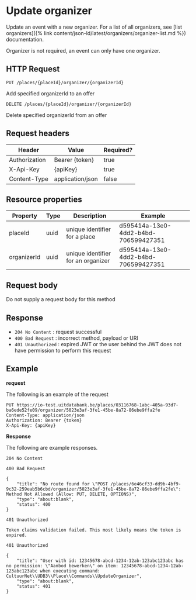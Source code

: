 ---
---

# Update organizer

Update an event with a new organizer. For a list of all organizers, see [list organizers]({% link content/json-ld/latest/organizers/organizer-list.md %}) documentation.

Organizer is not required, an event can only have one organizer.

## HTTP Request

```
PUT /places/{placeId}/organizer/{organizerId}
```

Add specified organizerId to an offer

```
DELETE /places/{placeId}/organizer/{organizerId}
```

Delete specified organizerId from an offer

## Request headers

| Header        | Value            | Required? |
| ------------- | ---------------- | --------- |
| Authorization | Bearer {token}   | true      |
| X-Api-Key     | {apiKey}         | true      |
| Content-Type  | application/json | false     |

## Resource properties

| Property	| Type | Description | Example |
|--|--|--|--|
| placeId	| uuid | unique identifier for a place | d595414a-13e0-4dd2-b4bd-706599427351 |
| organizerId	| uuid | unique identifier for an organizer | d595414a-13e0-4dd2-b4bd-706599427351 |

## Request body

Do not supply a request body for this method

## Response

* `204 No Content` : request successful
* `400 Bad Request` : incorrect method, payload or URI
* `401 Unauthorized` : expired JWT or the user behind the JWT does not have permission to perform this request

## Example

**request**

The following is an example of the request

```
PUT https://io-test.uitdatabank.be/places/03116768-1abc-405a-93d7-ba6ede52fe09/organizer/5023e3af-3fe1-45be-8a72-86ebe9ffa2fe
Content-Type: application/json
Authorization: Bearer {token}
X-Api-Key: {apiKey}
```

**Response**

The following are example responses.

```
204 No Content
```

```
400 Bad Request

{
    "title": "No route found for \"POST /places/6e46cf33-dd9b-4bf9-9c32-259eab5b6cbd/organizer/5023e3af-3fe1-45be-8a72-86ebe9ffa2fe\": Method Not Allowed (Allow: PUT, DELETE, OPTIONS)",
    "type": "about:blank",
    "status": 400
}
```

```
401 Unauthorized

Token claims validation failed. This most likely means the token is expired.
```

```
401 Unauthorized

{
    "title": "User with id: 12345678-abcd-1234-12ab-123abc123abc has no permission: \"Aanbod bewerken\" on item: 12345678-abcd-1234-12ab-123abc123abc when executing command: CultuurNet\\UDB3\\Place\\Commands\\UpdateOrganizer",
    "type": "about:blank",
    "status": 401
}
```
